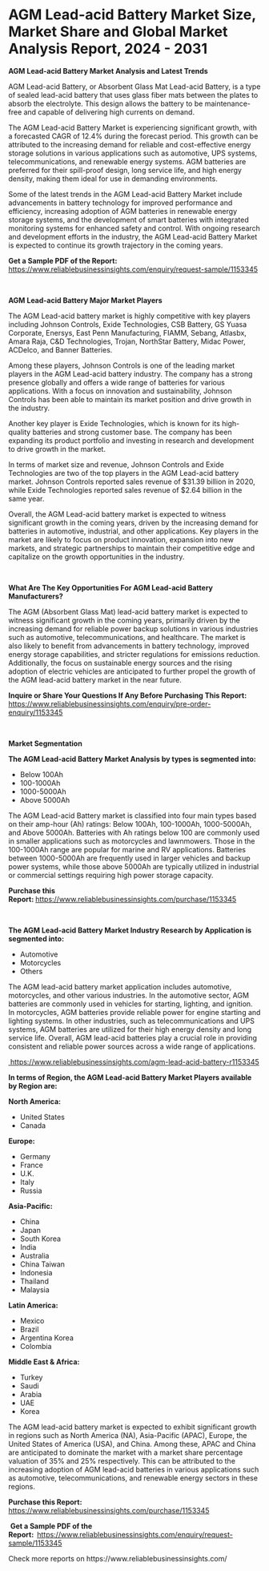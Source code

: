 <p><h1>AGM Lead-acid Battery Market Size, Market Share and Global Market Analysis Report, 2024 - 2031</h1></p><p><strong>AGM Lead-acid Battery Market Analysis and Latest Trends</strong></p>
<p><p>AGM Lead-acid Battery, or Absorbent Glass Mat Lead-acid Battery, is a type of sealed lead-acid battery that uses glass fiber mats between the plates to absorb the electrolyte. This design allows the battery to be maintenance-free and capable of delivering high currents on demand.</p><p>The AGM Lead-acid Battery Market is experiencing significant growth, with a forecasted CAGR of 12.4% during the forecast period. This growth can be attributed to the increasing demand for reliable and cost-effective energy storage solutions in various applications such as automotive, UPS systems, telecommunications, and renewable energy systems. AGM batteries are preferred for their spill-proof design, long service life, and high energy density, making them ideal for use in demanding environments.</p><p>Some of the latest trends in the AGM Lead-acid Battery Market include advancements in battery technology for improved performance and efficiency, increasing adoption of AGM batteries in renewable energy storage systems, and the development of smart batteries with integrated monitoring systems for enhanced safety and control. With ongoing research and development efforts in the industry, the AGM Lead-acid Battery Market is expected to continue its growth trajectory in the coming years.</p></p>
<p><strong>Get a Sample PDF of the Report:&nbsp;</strong> <a href="https://www.reliablebusinessinsights.com/enquiry/request-sample/1153345">https://www.reliablebusinessinsights.com/enquiry/request-sample/1153345</a></p>
<p>&nbsp;</p>
<p><strong>AGM Lead-acid Battery Major Market Players</strong></p>
<p><p>The AGM Lead-acid battery market is highly competitive with key players including Johnson Controls, Exide Technologies, CSB Battery, GS Yuasa Corporate, Enersys, East Penn Manufacturing, FIAMM, Sebang, Atlasbx, Amara Raja, C&D Technologies, Trojan, NorthStar Battery, Midac Power, ACDelco, and Banner Batteries.</p><p>Among these players, Johnson Controls is one of the leading market players in the AGM Lead-acid battery industry. The company has a strong presence globally and offers a wide range of batteries for various applications. With a focus on innovation and sustainability, Johnson Controls has been able to maintain its market position and drive growth in the industry.</p><p>Another key player is Exide Technologies, which is known for its high-quality batteries and strong customer base. The company has been expanding its product portfolio and investing in research and development to drive growth in the market.</p><p>In terms of market size and revenue, Johnson Controls and Exide Technologies are two of the top players in the AGM Lead-acid battery market. Johnson Controls reported sales revenue of $31.39 billion in 2020, while Exide Technologies reported sales revenue of $2.64 billion in the same year.</p><p>Overall, the AGM Lead-acid battery market is expected to witness significant growth in the coming years, driven by the increasing demand for batteries in automotive, industrial, and other applications. Key players in the market are likely to focus on product innovation, expansion into new markets, and strategic partnerships to maintain their competitive edge and capitalize on the growth opportunities in the industry.</p></p>
<p>&nbsp;</p>
<p><strong>What Are The Key Opportunities For AGM Lead-acid Battery Manufacturers?</strong></p>
<p><p>The AGM (Absorbent Glass Mat) lead-acid battery market is expected to witness significant growth in the coming years, primarily driven by the increasing demand for reliable power backup solutions in various industries such as automotive, telecommunications, and healthcare. The market is also likely to benefit from advancements in battery technology, improved energy storage capabilities, and stricter regulations for emissions reduction. Additionally, the focus on sustainable energy sources and the rising adoption of electric vehicles are anticipated to further propel the growth of the AGM lead-acid battery market in the near future.</p></p>
<p><strong>Inquire or Share Your Questions If Any Before Purchasing This Report:</strong> <a href="https://www.reliablebusinessinsights.com/enquiry/pre-order-enquiry/1153345">https://www.reliablebusinessinsights.com/enquiry/pre-order-enquiry/1153345</a></p>
<p>&nbsp;</p>
<p><strong>Market Segmentation</strong></p>
<p><strong>The AGM Lead-acid Battery Market Analysis by types is segmented into:</strong></p>
<p><ul><li>Below 100Ah</li><li>100-1000Ah</li><li>1000-5000Ah</li><li>Above 5000Ah</li></ul></p>
<p><p>The AGM Lead-acid Battery market is classified into four main types based on their amp-hour (Ah) ratings: Below 100Ah, 100-1000Ah, 1000-5000Ah, and Above 5000Ah. Batteries with Ah ratings below 100 are commonly used in smaller applications such as motorcycles and lawnmowers. Those in the 100-1000Ah range are popular for marine and RV applications. Batteries between 1000-5000Ah are frequently used in larger vehicles and backup power systems, while those above 5000Ah are typically utilized in industrial or commercial settings requiring high power storage capacity.</p></p>
<p><strong>Purchase this Report:&nbsp;</strong><a href="https://www.reliablebusinessinsights.com/purchase/1153345">https://www.reliablebusinessinsights.com/purchase/1153345</a></p>
<p>&nbsp;</p>
<p><strong>The AGM Lead-acid Battery Market Industry Research by Application is segmented into:</strong></p>
<p><ul><li>Automotive</li><li>Motorcycles</li><li>Others</li></ul></p>
<p><p>The AGM lead-acid battery market application includes automotive, motorcycles, and other various industries. In the automotive sector, AGM batteries are commonly used in vehicles for starting, lighting, and ignition. In motorcycles, AGM batteries provide reliable power for engine starting and lighting systems. In other industries, such as telecommunications and UPS systems, AGM batteries are utilized for their high energy density and long service life. Overall, AGM lead-acid batteries play a crucial role in providing consistent and reliable power sources across a wide range of applications.</p></p>
<p><a href="https://www.reliablebusinessinsights.com/agm-lead-acid-battery-r1153345">&nbsp;https://www.reliablebusinessinsights.com/agm-lead-acid-battery-r1153345</a></p>
<p><strong>In terms of Region, the AGM Lead-acid Battery Market Players available by Region are:</strong></p>
<p>
    <p> <strong> North America: </strong>
        <ul>
            <li>United States</li>
            <li>Canada</li>
        </ul>
        </p> 
    <p> <strong> Europe: </strong>
        <ul>
            <li>Germany</li>
            <li>France</li>
            <li>U.K.</li>
            <li>Italy</li>
            <li>Russia</li>
        </ul>
        </p> 
    <p> <strong> Asia-Pacific: </strong>
        <ul>
            <li>China</li>
            <li>Japan</li>
            <li>South Korea</li>
            <li>India</li>
            <li>Australia</li>
            <li>China Taiwan</li>
            <li>Indonesia</li>
            <li>Thailand</li>
            <li>Malaysia</li>
        </ul>
        </p> 
    <p> <strong> Latin America: </strong>
        <ul>
            <li>Mexico</li>
            <li>Brazil</li>
            <li>Argentina Korea</li>
            <li>Colombia</li>
        </ul>
        </p> 
    <p> <strong> Middle East & Africa: </strong>
        <ul>
            <li>Turkey</li>
            <li>Saudi</li>
            <li>Arabia</li>
            <li>UAE</li>
            <li>Korea</li>
        </ul>
    </p>
    </p>
<p><p>The AGM lead-acid battery market is expected to exhibit significant growth in regions such as North America (NA), Asia-Pacific (APAC), Europe, the United States of America (USA), and China. Among these, APAC and China are anticipated to dominate the market with a market share percentage valuation of 35% and 25% respectively. This can be attributed to the increasing adoption of AGM lead-acid batteries in various applications such as automotive, telecommunications, and renewable energy sectors in these regions.</p></p>
<p><strong>Purchase this Report: </strong><a href="https://www.reliablebusinessinsights.com/purchase/1153345">https://www.reliablebusinessinsights.com/purchase/1153345</a></p>
<p>&nbsp;<strong>Get a Sample PDF of the Report:&nbsp;&nbsp;</strong><a href="https://www.reliablebusinessinsights.com/enquiry/request-sample/1153345">https://www.reliablebusinessinsights.com/enquiry/request-sample/1153345</a></p>
<p><strong></strong></p>
<p>Check more reports on https://www.reliablebusinessinsights.com/</p>